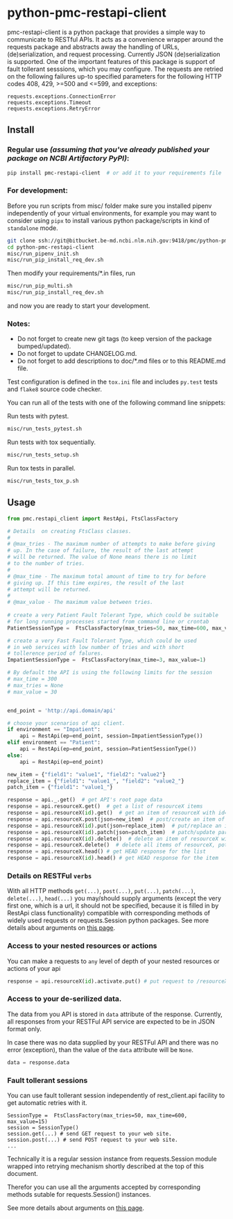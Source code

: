 # python-pmc-restapi-client

pmc-restapi-client is a python package that provides a simple way to communicate to
RESTful APIs. It acts as a convenience wrapper around the requests package and abstracts
away the handling of URLs, (de)serialization, and request processing. Currently JSON
(de)serialization is supported. One of the important features of this package is support of fault tollerant sesssions, which you may configure. The requests are retried on the following failures up-to specified parameters for the following HTTP codes 408, 429, >=500 and <=599, and exceptions:

    requests.exceptions.ConnectionError
    requests.exceptions.Timeout
    requests.exceptions.RetryError

## Install

### Regular use _(assuming that you've already published your package on NCBI Artifactory PyPI)_:

```sh
pip install pmc-restapi-client  # or add it to your requirements file
```

### For development:

Before you run scripts from misc/ folder make sure you 
installed pipenv independently of your virtual environments, 
for example you may want to consider using `pipx` 
to install various python package/scripts in kind 
of `standalone` mode.

```sh
git clone ssh://git@bitbucket.be-md.ncbi.nlm.nih.gov:9418/pmc/python-pmc-restapi-client.git
cd python-pmc-restapi-client
misc/run_pipenv_init.sh 
misc/run_pip_install_req_dev.sh 
```

Then modify your requirements/*.in files, run 
```sh
misc/run_pip_multi.sh
misc/run_pip_install_req_dev.sh 
```
and now you are ready to start your development. 


### Notes:

- Do not forget to create new git tags
(to keep version of the package bumped/updated). 
- Do not forget to update CHANGELOG.md. 
- Do not forget to add descriptions to doc/*.md files or to this README.md file. 


Test configuration is defined in the `tox.ini` file and includes
`py.test` tests and `flake8` source code checker.

You can run all of the tests with one of the following command line snippets:

Run tests with pytest.
```sh
misc/run_tests_pytest.sh
```

Run tests with tox sequentially.
```sh
misc/run_tests_setup.sh
```

Run tox tests in parallel.
```sh
misc/run_tests_tox_p.sh
```

## Usage

```python
from pmc.restapi_client import RestApi, FtsClassFactory

# Details  on creating FtsClass classes.
#
# @max_tries - The maximum number of attempts to make before giving
# up. In the case of failure, the result of the last attempt
# will be returned. The value of None means there is no limit 
# to the number of tries.
#
# @max_time - The maximum total amount of time to try for before
# giving up. If this time expires, the result of the last
# attempt will be returned. 
#
# @max_value - The maximum value between tries.
 
# create a very Patient Fault Tolerant Type, which could be suitable
# for long running processes started from command line or crontab
PatientSessionType =  FtsClassFactory(max_tries=50, max_time=600, max_value=15)

# create a very Fast Fault Tolerant Type, which could be used
# in web services with low number of tries and with short
# tollerence period of falures.
ImpatientSessionType =  FtsClassFactory(max_time=3, max_value=1)

# By default the API is using the following limits for the session
# max_time = 300
# max_tries = None
# max_value = 30


end_point = 'http://api.domain/api'

# choose your scenarios of api client.
if environment == "Impatient":
    api = RestApi(ep=end_point, session=ImpatientSessionType())
elif environment == "Patient":
    api = RestApi(ep=end_point, session=PatientSessionType())
else:
    api = RestApi(ep=end_point)

new_item = {"field1": "value1", "field2": "value2"}
replace_item = {"field1": "value1_", "field2": "value2_"}
patch_item = {"field1": "value1_"}

response = api._.get()  # get API's root page data 
response = api.resourceX.get()  # get a list of resourceX items
response = api.resourceX(id).get()  # get an item of resourceX with id=id (id could be string or number)
response = api.resourceX.post(json=new_item)  # post/create an item of resourceX
response = api.resourceX(id).put(json=replace_item)  # put/replace an item of resourceX with id=id
response = api.resourceX(id).patch(json=patch_item)  # patch/update partially an item of resourceX with id=id
response = api.resourceX(id).delete()  # delete an item of resourceX with id=id
response = api.resourceX.delete()  # delete all items of resourceX, potentially dangerous
response = api.resourceX.head() # get HEAD response for the list
response = api.resourceX(id).head() # get HEAD response for the item
```
### Details on RESTFul `verbs`

With all HTTP methods `get(...)`, `post(...)`, `put(...)`, `patch(...)`, `delete(...)`, `head(...)`
you may/should supply arguments (except the very first one, which is a url, it should not be specified, because it is filled in by RestApi class functionality) compatible with corresponding methods of widely used 
requests or requests.Session python packages.
See more details about arguments on [this page](https://requests.readthedocs.io/en/master/api/).


### Access to your nested resources or actions

You can make a requests to `any` level of depth 
 of your nested resources or actions of your api

```python
response = api.resourceX(id).activate.put() # put request to /resourceX/id/activate
```

### Access to your de-serilized data.

The data from you API is stored in `data` attribute 
of the response. Currently, all responses from your RESTFul API 
service are expected  to be in JSON format only.

In case there was no data supplied by your RESTFul API 
and there was no error (exception), than the value 
of the `data` attribute will be `None`.

```python
data = response.data
```

### Fault tollerant sessions

You can use fault tollerant session independently of rest_client.api facility to get automatic retries with it.

```
SessionType =  FtsClassFactory(max_tries=50, max_time=600, max_value=15)
session = SessionType()
session.get(...) # send GET request to your web site.
session.post(...) # send POST request to your web site.
...
```

Technically it is a regular session instance from 
requests.Session module wrapped into retrying mechanism 
shortly described at the top of this document. 

Therefor you can use all the arguments accepted by 
corresponding methods sutable for requests.Session() 
instances.

See more details about arguments on [this page](https://requests.readthedocs.io/en/master/api/).
